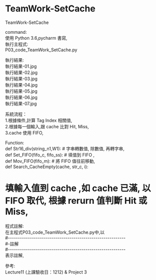 # TeamWork-SetCache  
  
TeamWork-SetCache    
  
command:  
使用 Python 3.6,pycharm 書寫,  
執行主程式:  
P03_code_TeamWork_SetCache.py  
  
執行結果:  
執行結果-01.jpg  
執行結果-02.jpg  
執行結果-03.jpg  
執行結果-04.jpg  
執行結果-05.jpg  
執行結果-06.jpg  
執行結果-07.jpg  
  
系統流程：  
1.根據條件,計算 Tag Index 相關值,  
2.根據每一個輸入,跟 cache 比對 Hit, Miss,  
3.cache 使用 FIFO,  
  
Function:  
def Str16_div(string_n1,W1): # 字串轉數值, 除數值, 再轉字串,  
def Set_FIFO(fifo_c, fifo_ss): # 填值到 FIFO ,  
def Mov_FIFO(fifo_m): # 將 FIFO 值往前移動,  
def Search_CacheEmpty(cache, str_c, i):  
# 填輸入值到 cache ,如 cache 已滿, 以 FIFO 取代, 根據 rerurn 值判斷 Hit 或 Miss,  
  
程式註解:  
在主程式P03_code_TeamWork_SetCache.py中,以  
#-----------------------------------------------------------  
#-註解  
#-----------------------------------------------------------  
表示註解,  
  
參考:  
Lecture11 (上課驗收日：1212) & Project 3  
  

